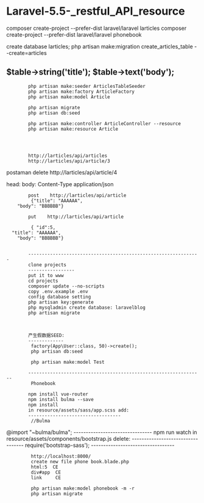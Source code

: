 # Laravel-5.5-_restful_API_resource

composer create-project --prefer-dist laravel/laravel larticles
composer create-project --prefer-dist laravel/laravel phonebook

create database larticles;
php artisan make:migration create_articles_table --create=articles

  $table->string('title');
            $table->text('body');
------------------------------------------------------------------------------
			
			php artisan make:seeder ArticlesTableSeeder
			php artisan make:factory ArticleFactory
			php artisan make:model Article
			
			php artisan migrate
			php artisan db:seed
			
			php artisan make:controller ArticleController --resource
			php artisan make:resource Article

                        

			
			http://larticles/api/articles
			http://larticles/api/article/3
postaman   delete	http://larticles/api/article/4

head:  body:
Content-Type  application/json



			post    http://larticles/api/article
			 {"title": "AAAAAA",
        "body": "BBBBBB"}
			
			put    http://larticles/api/article
			
			 { "id":5,
      "title": "AAAAAA",
        "body": "BBBBBB"}

			
			---------------------------------------------------------------
			clone projects
			-----------------
			put it to www
			cd projects
			composer update --no-scripts
			copy .env.example .env
			config database setting
			php artisan key:generate
			php mysqladmin create database: laravelblog
			php artisan migrate
			
			
			
			产生假数据SEED:
			-------------
			 factory(App\User::class, 50)->create();
			 php artisan db:seed

		     php artisan make:model Test
			 
			---------------------------------------------------------------- 
			 Phonebook
			 
			npm install vue-router
			npm install bulma --save
			npm install
			in resource/assets/sass/app.scss add:
			----------------------------------
			 //Bulma
@import "~bulma/bulma";
			 --------------------------------
			 npm run watch
             in resource/assets/components/bootstrap.js delete:
			 ----------------------------------
			  require('bootstrap-sass');
             ----------------------------------
			 
			 http://localhost:8000/
			 create new file phone book.blade.php
			 html:5  CE
			 div#app  CE
			 link     CE
			 
			 php artisan make:model phonebook -m -r
			 php artisan migrate
			 
			 
			 
			 
			
